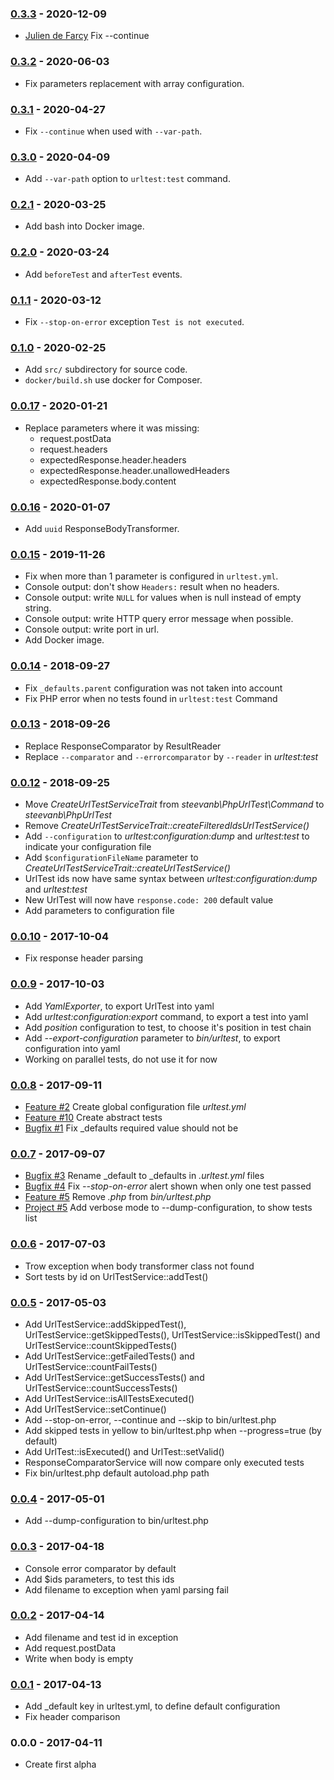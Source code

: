 ### [0.3.3](../../compare/0.3.2...0.3.3) - 2020-12-09

- [Julien de Farcy](https://github.com/Julien-de-Farcy) Fix --continue

### [0.3.2](../../compare/0.3.1...0.3.2) - 2020-06-03

- Fix parameters replacement with array configuration.

### [0.3.1](../../compare/0.3.0...0.3.1) - 2020-04-27

- Fix `--continue` when used with `--var-path`.

### [0.3.0](../../compare/0.2.1...0.3.0) - 2020-04-09

- Add `--var-path` option to `urltest:test` command.

### [0.2.1](../../compare/0.2.0...0.2.1) - 2020-03-25

- Add bash into Docker image.

### [0.2.0](../../compare/0.1.1...0.2.0) - 2020-03-24

- Add `beforeTest` and `afterTest` events.

### [0.1.1](../../compare/0.0.1...0.1.1) - 2020-03-12

- Fix `--stop-on-error` exception `Test is not executed`.

### [0.1.0](../../compare/0.0.17...0.1.0) - 2020-02-25

- Add `src/` subdirectory for source code.
- `docker/build.sh` use docker for Composer.

### [0.0.17](../../compare/0.0.16...0.0.17) - 2020-01-21

- Replace parameters where it was missing:
  * request.postData
  * request.headers
  * expectedResponse.header.headers
  * expectedResponse.header.unallowedHeaders
  * expectedResponse.body.content

### [0.0.16](../../compare/0.0.15...0.0.16) - 2020-01-07

- Add `uuid` ResponseBodyTransformer.

### [0.0.15](../../compare/0.0.14...0.0.15) - 2019-11-26

- Fix when more than 1 parameter is configured in `urltest.yml`.
- Console output: don't show `Headers:` result when no headers.
- Console output: write `NULL` for values when is null instead of empty string.
- Console output: write HTTP query error message when possible.
- Console output: write port in url.
- Add Docker image.

### [0.0.14](../../compare/0.0.13...0.0.14) - 2018-09-27

- Fix `_defaults.parent` configuration was not taken into account
- Fix PHP error when no tests found in `urltest:test` Command

### [0.0.13](../../compare/0.0.12...0.0.13) - 2018-09-26

- Replace ResponseComparator by ResultReader
- Replace `--comparator` and `--errorcomparator` by `--reader` in _urltest:test_

### [0.0.12](../../compare/0.0.11...0.0.12) - 2018-09-25

- Move _CreateUrlTestServiceTrait_ from _steevanb\PhpUrlTest\Command_ to _steevanb\PhpUrlTest_
- Remove _CreateUrlTestServiceTrait::createFilteredIdsUrlTestService()_
- Add `--configuration` to _urltest:configuration:dump_ and _urltest:test_ to indicate your configuration file 
- Add `$configurationFileName` parameter to _CreateUrlTestServiceTrait::createUrlTestService()_
- UrlTest ids now have same syntax between _urltest:configuration:dump_ and _urltest:test_
- New UrlTest will now have `response.code: 200` default value
- Add parameters to configuration file

### [0.0.10](../../compare/0.0.9...0.0.10) - 2017-10-04

- Fix response header parsing

### [0.0.9](../../compare/0.0.8...0.0.9) - 2017-10-03

- Add _YamlExporter_, to export UrlTest into yaml
- Add _urltest:configuration:export_ command, to export a test into yaml
- Add _position_ configuration to test, to choose it's position in test chain
- Add _--export-configuration_ parameter to _bin/urltest_, to export configuration into yaml 
- Working on parallel tests, do not use it for now

### [0.0.8](../../compare/0.0.7...0.0.8) - 2017-09-11

- [Feature #2](https://github.com/steevanb/php-url-test/projects/2) Create global configuration file _urltest.yml_
- [Feature #10](https://github.com/steevanb/php-url-test/projects/10) Create abstract tests
- [Bugfix #1](https://github.com/steevanb/php-url-test/issues/1) Fix _defaults required value should not be

### [0.0.7](../../compare/0.0.6...0.0.7) - 2017-09-07

- [Bugfix #3](https://github.com/steevanb/php-url-test/issues/3) Rename _default to _defaults in _.urltest.yml_ files
- [Bugfix #4](https://github.com/steevanb/php-url-test/issues/4) Fix _--stop-on-error_ alert shown when only one test passed
- [Feature #5](https://github.com/steevanb/php-url-test/issues/5) Remove _.php_ from _bin/urltest.php_
- [Project #5](https://github.com/steevanb/php-url-test/projects/5) Add verbose mode to --dump-configuration, to show tests list

### [0.0.6](../../compare/0.0.5...0.0.6) - 2017-07-03

- Trow exception when body transformer class not found
- Sort tests by id on UrlTestService::addTest()

### [0.0.5](../../compare/0.0.4...0.0.5) - 2017-05-03

- Add UrlTestService::addSkippedTest(), UrlTestService::getSkippedTests(), UrlTestService::isSkippedTest() and UrlTestService::countSkippedTests()
- Add UrlTestService::getFailedTests() and UrlTestService::countFailTests()
- Add UrlTestService::getSuccessTests() and UrlTestService::countSuccessTests()
- Add UrlTestService::isAllTestsExecuted()
- Add UrlTestService::setContinue()
- Add --stop-on-error, --continue and --skip to bin/urltest.php
- Add skipped tests in yellow to bin/urltest.php when --progress=true (by default)
- Add UrlTest::isExecuted() and UrlTest::setValid()
- ResponseComparatorService will now compare only executed tests
- Fix bin/urltest.php default autoload.php path

### [0.0.4](../../compare/0.0.3...0.0.4) - 2017-05-01

- Add --dump-configuration to bin/urltest.php

### [0.0.3](../../compare/0.0.2...0.0.3) - 2017-04-18

- Console error comparator by default
- Add $ids parameters, to test this ids
- Add filename to exception when yaml parsing fail

### [0.0.2](../../compare/0.0.1...0.0.2) - 2017-04-14

- Add filename and test id in exception
- Add request.postData
- Write <empty> when body is empty

### [0.0.1](../../compare/0.0.0...0.0.1) - 2017-04-13

- Add _default key in urltest.yml, to define default configuration
- Fix header comparison

### 0.0.0 - 2017-04-11

- Create first alpha
